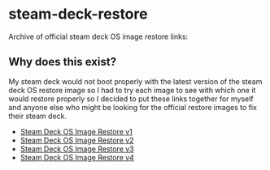 # steam-deck-restore

Archive of official steam deck OS image restore links:

## Why does this exist?

My steam deck would not boot properly with the latest version of the steam deck OS restore image so I had to try each image to see with which one it would restore properly so I decided to put these links together for myself and anyone else who might be looking for the official restore images to fix their steam deck.

- [Steam Deck OS Image Restore v1](https://steamdeck-images.steamos.cloud/recovery/steamdeck-recovery-1.img.bz2)
- [Steam Deck OS Image Restore v2](https://steamdeck-images.steamos.cloud/recovery/steamdeck-recovery-2.img.bz2)
- [Steam Deck OS Image Restore v3](https://steamdeck-images.steamos.cloud/recovery/steamdeck-recovery-3.img.bz2)
- [Steam Deck OS Image Restore v4](https://steamdeck-images.steamos.cloud/recovery/steamdeck-recovery-4.img.bz2)

